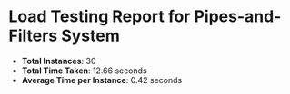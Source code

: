 # Load Testing Report for Pipes-and-Filters System

- **Total Instances**: 30
- **Total Time Taken**: 12.66 seconds
- **Average Time per Instance**: 0.42 seconds
